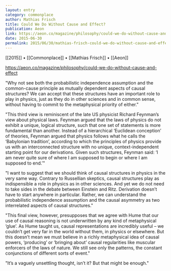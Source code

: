 ```yaml
---
layout: entry
category: commonplace
author: Mathias Frisch
title: Could We Do Without Cause and Effect?
publication: Aeon
link: https://aeon.co/magazine/philosophy/could-we-do-without-cause-and-effect
date: 2015-06-30
permalink: 2015/06/30/mathias-frisch-could-we-do-without-cause-and-effect
---
```


[[2015]] • [[Commonplace]] • [[Mathias Frisch]] • [[Aeon]] 

https://aeon.co/magazine/philosophy/could-we-do-without-cause-and-effect

"Why not see both the probabilistic independence assumption and the common-cause principle as mutually dependent aspects of causal structures? We can accept that these structures have an important role to play in physics, just as they do in other sciences and in common sense, without having to commit to the metaphysical priority of either."
 
"This third view is reminiscent of the late US physicist Richard Feynman’s view about physical laws. Feynman argued that the laws of physics do not exhibit a unique, logical structure, such that one set of statements is more fundamental than another. Instead of a hierarchical ‘Euclidean conception’ of theories, Feynman argued that physics follows what he calls the ‘Babylonian tradition’, according to which the principles of physics provide us with an interconnected structure with no unique, context-independent starting point for our derivations. Given such structures, Feynman said: ‘I am never quite sure of where I am supposed to begin or where I am supposed to end.’"

"I want to suggest that we should think of causal structures in physics in the very same way. Contrary to Russellian skeptics, causal structures play as indispensible a role in physics as in other sciences. And yet we do not need to take sides in the debate between Einstein and Ritz. Derivation doesn’t have to start anywhere in particular. Rather, we can understand the probabilistic independence assumption and the causal asymmetry as two interrelated aspects of causal structures."

"This final view, however, presupposes that we agree with Hume that our use of causal reasoning is not underwritten by any kind of metaphysical ‘glue’. As Hume taught us, causal representations are incredibly useful – we couldn’t get very far in the world without them, in physics or elsewhere. But this doesn’t mean we must believe in a richly metaphysical idea of causal powers, ‘producing’ or ‘bringing about’ causal regularities like muscular enforcers of the laws of nature. We still see only the patterns, the constant conjunctions of different sorts of event."

"It’s a vaguely unsettling thought, isn’t it? But that might be enough."